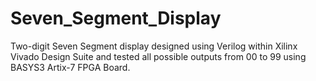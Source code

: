 # Seven_Segment_Display
Two-digit Seven Segment display designed using Verilog within Xilinx Vivado Design Suite and tested all possible outputs from 00 to 99 using BASYS3 Artix-7 FPGA Board.
